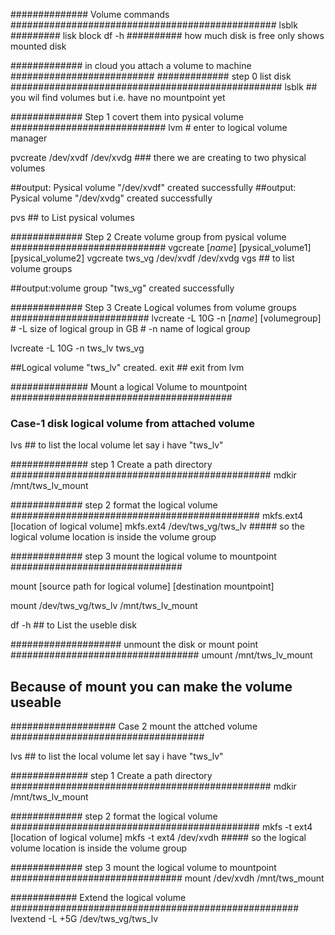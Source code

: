 ############## Volume commands ################################################
lsblk ######### lisk block
df -h  ########## how much disk is free only shows mounted disk

############# in cloud you attach a volume to machine ########################## 
############# step 0 list disk #################################################
lsblk  ## you wil find volumes but i.e. have no mountpoint yet

############# Step 1 covert them into pysical volume ############################
lvm    # enter to logical volume manager

pvcreate /dev/xvdf /dev/xvdg     ### there we are creating to two physical volumes

##output: Pysical volume "/dev/xvdf" created successfully
##output: Pysical volume "/dev/xvdg" created successfully

pvs   ## to List pysical volumes

############# Step 2 Create volume group from pysical volume ############################
vgcreate [_name_] [pysical_volume1] [pysical_volume2]
vgcreate tws_vg /dev/xvdf /dev/xvdg
vgs   ## to list volume groups

##output:volume group "tws_vg" created successfully

############# Step 3 Create Logical volumes  from  volume groups #########################
lvcreate -L 10G -n [_name_] [volumegroup]    # -L size of logical group in GB
                                             # -n name of logical group

lvcreate -L 10G -n tws_lv tws_vg

##Logical volume "tws_lv" created.
exit  ## exit from lvm

############## Mount a logical Volume to mountpoint ########################################

### Case-1 disk logical volume from attached volume ########################################    

lvs ## to list the local volume let say i have "tws_lv"

############## step 1 Create a path directory ###############################################
mdkir /mnt/tws_lv_mount 

############# step 2 format the logical volume #############################################
mkfs.ext4 [location of logical volume]
mkfs.ext4 /dev/tws_vg/tws_lv    ##### so the logical volume location is inside the volume group

############# step 3 mount the logical volume to mountpoint ###############################

mount [source path for logical volume] [destination mountpoint]

mount /dev/tws_vg/tws_lv /mnt/tws_lv_mount    

df -h ## to List the useble disk


#################### unmount the disk or mount point ##################################
umount /mnt/tws_lv_mount 

## Because of mount you can make the volume useable 

################### Case 2  mount the attched volume ###################################

lvs ## to list the local volume let say i have "tws_lv"

############## step 1 Create a path directory ###############################################
mdkir /mnt/tws_lv_mount 

############# step 2 format the logical volume #############################################
mkfs -t ext4 [location of logical volume]
mkfs -t ext4 /dev/xvdh    ##### so the logical volume location is inside the volume group

############# step 3 mount the logical volume to mountpoint ###############################
mount /dev/xvdh /mnt/tws_mount


############ Extend the logical volume ####################################################
lvextend  -L +5G  /dev/tws_vg/tws_lv
